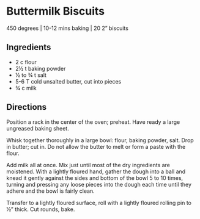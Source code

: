 # Buttermilk Biscuits
450 degrees | 10-12 mins baking | 20 2” biscuits

## Ingredients
* 2 c flour
* 2½ t baking powder
* ½ to ¾ t salt
* 5-6 T cold unsalted butter, cut into pieces
* ¾ c milk

## Directions
Position a rack in the center of the oven; preheat. Have ready a large ungreased baking sheet.

Whisk together thoroughly in a large bowl: flour, baking powder, salt. Drop in butter; cut in. Do not allow the butter to melt or form a paste with the flour.

Add milk all at once. Mix just until most of the dry ingredients are moistened. With a lightly floured hand, gather the dough into a ball and knead it gently against the sides and bottom of the bowl 5 to 10 times, turning and pressing any loose pieces into the dough each time until they adhere and the bowl is fairly clean.

Transfer to a lightly floured surface, roll with a lightly floured rolling pin to ½” thick. Cut rounds, bake.
